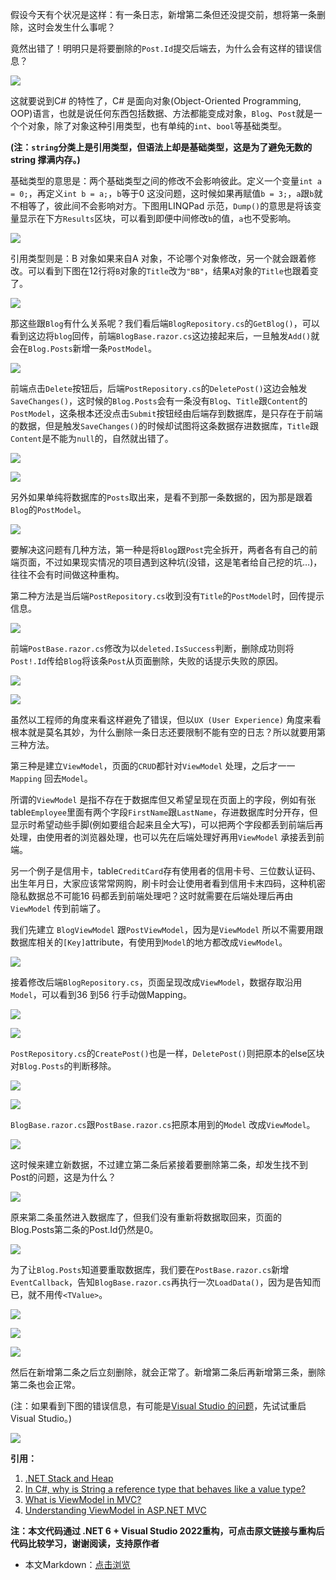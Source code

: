 假设今天有个状况是这样：有一条日志，新增第二条但还没提交前，想将第一条删除，这时会发生什么事呢？

竟然出错了！明明只是将要删除的`Post.Id`提交后端去，为什么会有这样的错误信息？

![](https://img1.dotnet9.com/2021/12/2801.png)

这就要说到C# 的特性了，C# 是面向对象(Object-Oriented Programming, OOP)语言，也就是说任何东西包括数据、方法都能变成对象，`Blog`、`Post`就是一个个对象，除了对象这种引用类型，也有单纯的`int`、`bool`等基础类型。

**(注：`string`分类上是引用类型，但语法上却是基础类型，这是为了避免无数的string 撑满内存。)**

基础类型的意思是：两个基础类型之间的修改不会影响彼此。定义一个变量`int a = 0;`，再定义`int b = a;`，`b`等于0 这没问题，这时候如果再赋值`b = 3;`，`a`跟`b`就不相等了，彼此间不会影响对方。下图用LINQPad 示范，`Dump()`的意思是将该变量显示在下方`Results`区块，可以看到即便中间修改`b`的值，`a`也不受影响。

![](https://img1.dotnet9.com/2021/12/2802.png)

引用类型则是：B 对象如果来自A 对象，不论哪个对象修改，另一个就会跟着修改。可以看到下图在12行将`B`对象的`Title`改为`"BB"`，结果`A`对象的`Title`也跟着变了。

![](https://img1.dotnet9.com/2021/12/2803.png)

那这些跟`Blog`有什么关系呢？我们看后端`BlogRepository.cs`的`GetBlog()`，可以看到这边将`blog`回传，前端`BlogBase.razor.cs`这边接起来后，一旦触发`Add()`就会在`Blog.Posts`新增一条`PostModel`。

![](https://img1.dotnet9.com/2021/12/2804.png)

前端点击`Delete`按钮后，后端`PostRepository.cs`的`DeletePost()`这边会触发`SaveChanges()`，这时候的`Blog.Posts`会有一条没有`Blog`、`Title`跟`Content`的`PostModel`，这条根本还没点击`Submit`按钮经由后端存到数据库，是只存在于前端的数据，但是触发`SaveChanges()`的时候却试图将这条数据存进数据库，`Title`跟`Content`是不能为`null`的，自然就出错了。

![](https://img1.dotnet9.com/2021/12/2805.png)

![](https://img1.dotnet9.com/2021/12/2806.png)

另外如果单纯将数据库的`Posts`取出来，是看不到那一条数据的，因为那是跟着`Blog`的`PostModel`。

![](https://img1.dotnet9.com/2021/12/2807.png)

要解决这问题有几种方法，第一种是将`Blog`跟`Post`完全拆开，两者各有自己的前端页面，不过如果现实情况的项目遇到这种坑(没错，这是笔者给自己挖的坑…)，往往不会有时间做这种重构。

第二种方法是当后端`PostRepository.cs`收到没有`Title`的`PostModel`时，回传提示信息。

![](https://img1.dotnet9.com/2021/12/2808.png)

前端`PostBase.razor.cs`修改为以`deleted.IsSuccess`判断，删除成功则将`Post!.Id`传给`Blog`将该条`Post`从页面删除，失败的话提示失败的原因。

![](https://img1.dotnet9.com/2021/12/2809.png)

![](https://img1.dotnet9.com/2021/12/2810.gif)

虽然以工程师的角度来看这样避免了错误，但以`UX (User Experience)` 角度来看根本就是莫名其妙，为什么删除一条日志还要限制不能有空的日志？所以就要用第三种方法。

第三种是建立`ViewModel`，页面的`CRUD`都针对`ViewModel` 处理，之后才一一`Mapping` 回去`Model`。

所谓的`ViewModel` 是指不存在于数据库但又希望呈现在页面上的字段，例如有张table`Employee`里面有两个字段`FirstName`跟`LastName`，存进数据库时分开存，但显示时希望动些手脚(例如要组合起来且全大写)，可以把两个字段都丢到前端后再处理，由使用者的浏览器处理，也可以先在后端处理好再用`ViewModel` 承接丢到前端。

另一个例子是信用卡，table`CreditCard`存有使用者的信用卡号、三位数认证码、出生年月日，大家应该常常网购，刷卡时会让使用者看到信用卡末四码，这种机密隐私数据总不可能16 码都丢到前端处理吧？这时就需要在后端处理后再由`ViewModel` 传到前端了。

我们先建立 `BlogViewModel` 跟`PostViewModel`，因为是`ViewModel` 所以不需要用跟数据库相关的`[Key]`attribute，有使用到`Model`的地方都改成`ViewModel`。

![](https://img1.dotnet9.com/2021/12/2811.png)

接着修改后端`BlogRepository.cs`，页面呈现改成`ViewModel`，数据存取沿用`Model`，可以看到36 到56 行手动做Mapping。

![](https://img1.dotnet9.com/2021/12/2812.png)

![](https://img1.dotnet9.com/2021/12/2813.png)

`PostRepository.cs`的`CreatePost()`也是一样，`DeletePost()`则把原本的else区块对`Blog.Posts`的判断移除。

![](https://img1.dotnet9.com/2021/12/2814.png)

![](https://img1.dotnet9.com/2021/12/2815.png)

`BlogBase.razor.cs`跟`PostBase.razor.cs`把原本用到的`Model` 改成`ViewModel`。

![](https://img1.dotnet9.com/2021/12/2816.png)

这时候来建立新数据，不过建立第二条后紧接着要删除第二条，却发生找不到Post的问题，这是为什么？

![](https://img1.dotnet9.com/2021/12/2817.png)

原来第二条虽然进入数据库了，但我们没有重新将数据取回来，页面的Blog.Posts第二条的Post.Id仍然是0。

![](https://img1.dotnet9.com/2021/12/2818.png)

为了让`Blog.Posts`知道要重取数据库，我们要在`PostBase.razor.cs`新增`EventCallback`，告知`BlogBase.razor.cs`再执行一次`LoadData()`，因为是告知而已，就不用传`<TValue>`。

![](https://img1.dotnet9.com/2021/12/2819.png)

![](https://img1.dotnet9.com/2021/12/2820.png)

![](https://img1.dotnet9.com/2021/12/2821.png)

然后在新增第二条之后立刻删除，就会正常了。新增第二条后再新增第三条，删除第二条也会正常。

(注：如果看到下图的错误信息，有可能是[Visual Studio 的问题](https://stackoverflow.com/a/65065727)，先试试重启Visual Studio。)

![](https://img1.dotnet9.com/2021/12/2822.png)

**引用：**

1. [.NET Stack and Heap](https://www.youtube.com/watch?v=clOUdVDDzIM)
2. [In C#, why is String a reference type that behaves like a value type?](https://stackoverflow.com/questions/636932/in-c-why-is-string-a-reference-type-that-behaves-like-a-value-type)
3. [What is ViewModel in MVC?](https://stackoverflow.com/questions/11064316/what-is-viewmodel-in-mvc)
4. [Understanding ViewModel in ASP.NET MVC](https://www.dotnettricks.com/learn/mvc/understanding-viewmodel-in-aspnet-mvc)

**注：本文代码通过 .NET 6 + Visual Studio 2022重构，可点击原文链接与重构后代码比较学习，谢谢阅读，支持原作者**

- 本文Markdown：[点击浏览](https://github.com/dotnet9/Assets.Dotnet9/blob/main/2021/12/2021-12-20_02.md)